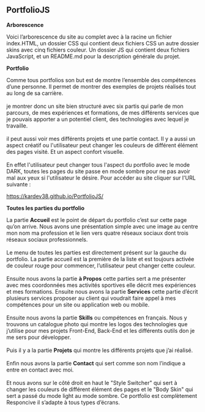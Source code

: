 ## PortfolioJS

**Arborescence**

Voici l’arborescence du site au complet avec à la racine un fichier
index.HTML, un dossier CSS qui contient deux fichiers CSS un autre
dossier skins avec cinq fichiers couleur. Un dossier JS qui contient deux
fichiers JavaScript, et un README.md pour la description générale du
projet.

**Portfolio**

Comme tous portfolios son but est de montre l’ensemble
des compétences d’une personne. Il permet de montrer des
exemples de projets réalisés tout au long de sa carrière.<br/><br/>
je montrer donc un site bien
structuré avec six partis qui parle de mon parcours, de mes
expériences et formations, de mes différents services que je
pouvais apporter a un potentiel client, des technologies
avec lequel je travaille.<br/><br/> il peut aussi voir mes différents
projets et une partie contact. Il y a aussi un aspect créatif
ou l'utilisateur peut changer les couleurs de différent
élément des pages visité. Et un aspect confort visuelle.<br/><br/>
En
effet l'utilisateur peut changer tous l'aspect du portfolio
avec le mode DARK, toutes les pages du site passe en mode
sombre pour ne pas avoir mal aux yeux si l'utilisateur le
désire.
Pour accéder au site cliquer sur l'URL suivante :<br/>

https://kardev38.github.io/PortfolioJS/

**Toutes les parties du portfolio**

La partie **Accueil** est le point de départ du portfolio c’est sur
cette page qu’on arrive. Nous avons une présentation simple
avec une image au centre mon nom ma profession et le lien
vers quatre réseaux sociaux dont trois réseaux sociaux
professionnels.<br/><br/> Le menu de toutes les parties est directement
présent sur la gauche du portfolio. La partie accueil est la
première de la liste et est toujours activée de couleur rouge
pour commencer, l’utilisateur peut changer cette couleur.<br/><br/>
Ensuite nous avons la partie **à Propos** cette parties sert a me
présenter avec mes coordonnées mes activités sportives elle
décrit mes expériences et mes formations. Ensuite nous avons
la partie **Services** cette partie d’écrit plusieurs services
proposer au client qui voudrait faire appel à mes compétences
pour un site ou application web ou mobile.<br/><br/> Ensuite nous avons
la partie **Skills** ou compétences en français. Nous y trouvons
un catalogue photo qui montre les logos des technologies que
j’utilise pour mes projets Front-End, Back-End et les différents
outils don je me sers pour développer.<br/><br/> Puis il y a la partie
**Projets** qui montre les différents projets que j’ai réalisé.<br/><br/> Enfin
nous avons la partie **Contact** qui sert comme son nom
l’indique a entre en contact avec moi.<br/><br/> Et nous avons sur le côté
droit en haut le "Style Switcher" qui sert à changer les couleurs
de différent élément des pages et le "Body Skin" qui sert a passé
du mode light au mode sombre. Ce portfolio est complètement
Responcive il s’adapte à tous types d’écrans.
